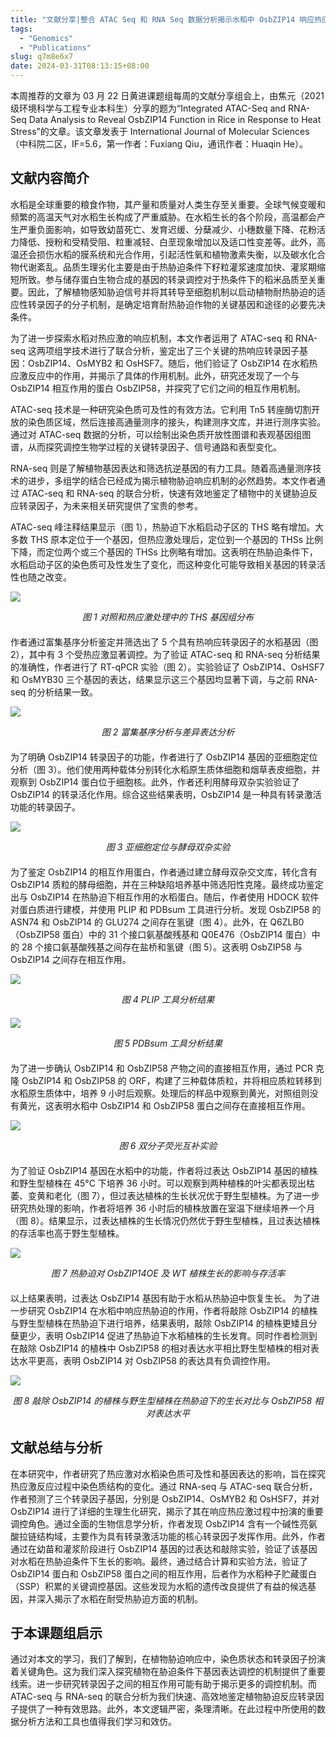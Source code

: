 ```yaml
---
title: "文献分享|整合 ATAC Seq 和 RNA Seq 数据分析揭示水稻中 OsbZIP14 响应热应激的功能"
tags:
  - "Genomics"
  - "Publications"
slug: q7m8e6x7
date: 2024-03-31T08:13:15+08:00
---
```


本周推荐的文章为 03 月 22 日黄进课题组每周的文献分享组会上，由焦元（2021 级环境科学与工程专业本科生）分享的题为“Integrated ATAC-Seq and RNA-Seq Data Analysis to Reveal OsbZIP14 Function in Rice in Response to Heat Stress”的文章。该文章发表于 International Journal of Molecular Sciences（中科院二区，IF=5.6，第一作者：Fuxiang Qiu，通讯作者：Huaqin He）。

<!--more-->

## 文献内容简介

水稻是全球重要的粮食作物，其产量和质量对人类生存至关重要。全球气候变暖和频繁的高温天气对水稻生长构成了严重威胁。在水稻生长的各个阶段，高温都会产生严重负面影响，如导致幼苗死亡、发育迟缓、分蘖减少、小穗数量下降、花粉活力降低、授粉和受精受阻、粒重减轻、白垩现象增加以及适口性变差等。此外，高温还会损伤水稻的膜系统和光合作用，引起活性氧和植物激素失衡，以及碳水化合物代谢紊乱。品质生理劣化主要是由于热胁迫条件下籽粒灌浆速度加快、灌浆期缩短所致。参与储存蛋白生物合成的基因的转录调控对于热条件下的稻米品质至关重要。因此，了解植物感知胁迫信号并将其转导至细胞机制以启动植物耐热胁迫的适应性转录因子的分子机制，是确定培育耐热胁迫作物的关键基因和途径的必要先决条件。

为了进一步探索水稻对热应激的响应机制，本文作者运用了 ATAC-seq 和 RNA-seq 这两项组学技术进行了联合分析，鉴定出了三个关键的热响应转录因子基因：OsbZIP14、OsMYB2 和 OsHSF7。随后，他们验证了 OsbZIP14 在水稻热应激反应中的作用，并揭示了具体的作用机制。此外，研究还发现了一个与 OsbZIP14 相互作用的蛋白 OsbZIP58，并探究了它们之间的相互作用机制。

ATAC-seq 技术是一种研究染色质可及性的有效方法。它利用 Tn5 转座酶切割开放的染色质区域，然后连接高通量测序的接头，构建测序文库，并进行测序实验。通过对 ATAC-seq 数据的分析，可以绘制出染色质开放性图谱和表观基因组图谱，从而探究调控生物学过程的关键转录因子、信号通路和表型变化。

RNA-seq 则是了解植物基因表达和筛选抗逆基因的有力工具。随着高通量测序技术的进步，多组学的结合已经成为揭示植物胁迫响应机制的必然趋势。本文作者通过 ATAC-seq 和 RNA-seq 的联合分析，快速有效地鉴定了植物中的关键胁迫反应转录因子，为未来相关研究提供了宝贵的参考。

ATAC-seq 峰注释结果显示（图 1），热胁迫下水稻启动子区的 THS 略有增加。大多数 THS 原本定位于一个基因，但热应激处理后，定位到一个基因的 THSs 比例下降，而定位两个或三个基因的 THSs 比例略有增加。这表明在热胁迫条件下，水稻启动子区的染色质可及性发生了变化，而这种变化可能导致相关基因的转录活性也随之改变。

![](https://images.yuanj.top/202403310816394.png)

<div style="text-align:center; margin-bottom:20px;">
<em>图 1 对照和热应激处理中的 THS 基因组分布</em>
</div>

作者通过富集基序分析鉴定并筛选出了 5 个具有热响应转录因子的水稻基因（图 2），其中有 3 个受热应激显著调控。为了验证 ATAC-seq 和 RNA-seq 分析结果的准确性，作者进行了 RT-qPCR 实验（图 2）。实验验证了 OsbZIP14、OsHSF7 和 OsMYB30 三个基因的表达，结果显示这三个基因均显著下调，与之前 RNA-seq 的分析结果一致。

![](https://images.yuanj.top/202403310817966.png)

<div style="text-align:center; margin-bottom:20px;">
<em>图 2 富集基序分析与差异表达分析</em>
</div>

为了明确 OsbZIP14 转录因子的功能，作者进行了 OsbZIP14 基因的亚细胞定位分析（图 3）。他们使用两种载体分别转化水稻原生质体细胞和烟草表皮细胞，并观察到 OsbZIP14 蛋白位于细胞核。此外，作者还利用酵母双杂实验验证了 OsbZIP14 的转录活化作用。综合这些结果表明，OsbZIP14 是一种具有转录激活功能的转录因子。

![](https://images.yuanj.top/202403310818490.png)

<div style="text-align:center; margin-bottom:20px;">
<em>图 3 亚细胞定位与酵母双杂实验</em>
</div>

为了鉴定 OsbZIP14 的相互作用蛋白，作者通过建立酵母双杂交文库，转化含有 OsbZIP14 质粒的酵母细胞，并在三种缺陷培养基中筛选阳性克隆。最终成功鉴定出与 OsbZIP14 在热胁迫下相互作用的水稻蛋白。随后，作者使用 HDOCK 软件对蛋白质进行建模，并使用 PLIP 和 PDBsum 工具进行分析。发现 OsbZIP58 的 ASN74 和 OsbZIP14 的 GLU274 之间存在氢键（图 4）。此外，在 Q6ZLB0（OsbZIP58 蛋白）中的 31 个接口氨基酸残基和 Q0E476（OsbZIP14 蛋白）中的 28 个接口氨基酸残基之间存在盐桥和氢键（图 5）。这表明 OsbZIP58 与 OsbZIP14 之间存在相互作用。

![](https://images.yuanj.top/202403310818430.png)

<div style="text-align:center; margin-bottom:20px;">
<em>图 4 PLIP 工具分析结果</em>
</div>

![](https://images.yuanj.top/202403310818015.png)

<div style="text-align:center; margin-bottom:20px;">
<em>图 5 PDBsum 工具分析结果</em>
</div>

为了进一步确认 OsbZIP14 和 OsbZIP58 产物之间的直接相互作用，通过 PCR 克隆 OsbZIP14 和 OsbZIP58 的 ORF，构建了三种载体质粒，并将相应质粒转移到水稻原生质体中，培养 9 小时后观察。处理后的样品中观察到黄光，对照组则没有黄光，这表明水稻中 OsbZIP14 和 OsbZIP58 蛋白之间存在直接相互作用。

![](https://images.yuanj.top/202403310819929.png)

<div style="text-align:center; margin-bottom:20px;">
<em>图 6 双分子荧光互补实验</em>
</div>

为了验证 OsbZIP14 基因在水稻中的功能，作者将过表达 OsbZIP14 基因的植株和野生型植株在 45°C 下培养 36 小时。可以观察到两种植株的叶尖都表现出枯萎、变黄和老化（图 7），但过表达植株的生长状况优于野生型植株。为了进一步研究热处理的影响，作者将培养 36 小时后的植株放置在室温下继续培养一个月（图 8）。结果显示，过表达植株的生长情况仍然优于野生型植株，且过表达植株的存活率也高于野生型植株。

![](https://images.yuanj.top/202403310819409.png)

<div style="text-align:center; margin-bottom:20px;">
<em>图 7 热胁迫对 OsbZIP14OE 及 WT 植株生长的影响与存活率</em>
</div>

以上结果表明，过表达 OsbZIP14 基因有助于水稻从热胁迫中恢复生长。
为了进一步研究 OsbZIP14 在水稻中响应热胁迫的作用，作者将敲除 OsbZIP14 的植株与野生型植株在热胁迫下进行培养，结果表明，敲除 OsbZIP14 的植株更矮且分蘖更少，表明 OsbZIP14 促进了热胁迫下水稻植株的生长发育。同时作者检测到在敲除 OsbZIP14 的植株中 OsbZIP58 的相对表达水平相比野生型植株的相对表达水平更高，表明 OsbZIP14 对 OsbZIP58 的表达具有负调控作用。

![](https://images.yuanj.top/202403310820137.png)

<div style="text-align:center; margin-bottom:20px;">
<em>图 8 敲除 OsbZIP14 的植株与野生型植株在热胁迫下的生长对比与 OsbZIP58 相对表达水平</em>
</div>

## 文献总结与分析

在本研究中，作者研究了热应激对水稻染色质可及性和基因表达的影响，旨在探究热应激反应过程中染色质结构的变化。通过 RNA-seq 与 ATAC-seq 联合分析，作者预测了三个转录因子基因，分别是 OsbZIP14、OsMYB2 和 OsHSF7，并对 OsbZIP14 进行了详细的生理生化研究，揭示了其在响应热应激过程中扮演的重要调控角色。通过全面的生物信息学分析，作者发现 OsbZIP14 含有一个碱性亮氨酸拉链结构域，主要作为具有转录激活功能的核心转录因子发挥作用。此外，作者通过在幼苗和灌浆阶段进行 OsbZIP14 基因的过表达和敲除实验，验证了该基因对水稻在热胁迫条件下生长的影响。最终，通过结合计算和实验方法，验证了 OsbZIP14 蛋白和 OsbZIP58 蛋白之间的相互作用，后者作为水稻种子贮藏蛋白（SSP）积累的关键调控基因。这些发现为水稻的遗传改良提供了有益的候选基因，并深入揭示了水稻在耐受热胁迫方面的机制。

## 于本课题组启示

通过对本文的学习，我们了解到，在植物胁迫响应中，染色质状态和转录因子扮演着关键角色。这为我们深入探究植物在胁迫条件下基因表达调控的机制提供了重要线索。进一步研究转录因子之间的相互作用可能有助于揭示更多的调控机制。而 ATAC-seq 与 RNA-seq 的联合分析为我们快速、高效地鉴定植物胁迫反应转录因子提供了一种有效思路。此外，本文逻辑严密，条理清晰。在此过程中所使用的数据分析方法和工具也值得我们学习和效仿。